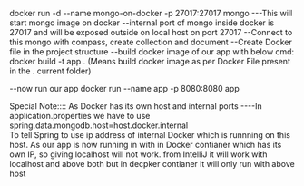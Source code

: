 docker run -d --name mongo-on-docker -p 27017:27017 mongo
---This will start mongo image on docker --internal port of mongo inside docker is 27017 and will be exposed outside on 
local host on port 27017
--Connect to this mongo with compass, create collection and document
--Create Docker file in the project structure 
--build docker image of our app with below cmd:
docker build -t app . (Means build docker image as per Docker File present in the . current folder)

--now run our app
docker run --name app -p 8080:8080 app

Special Note::::
As Docker has its own host and internal ports ----In application.properties we have to use 
spring.data.mongodb.host=host.docker.internal  
To tell Spring to use ip address of internal Docker which is runnning on this host. 
As our app is now running in with in Docker contianer which has its own IP, so giving localhost will not work.
from IntelliJ it will work with localhost and above both but in decpker contianer it will only run with above host


